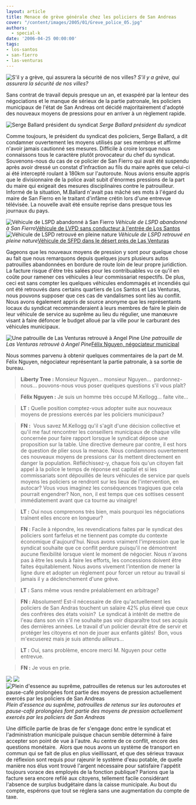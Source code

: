 ```yaml
---
layout: article
title: Menace de grève générale chez les policiers de San Andreas
cover: "/content/images/2005/01/Greve_police_05.jpg"
authors:
  - special-k
date: '2006-04-25 00:00:00'
tags:
- los-santos
- san-fierro
- las-venturas
---
```


![S'il y a grève, qui assurera la sécurité de nos villes?](/content/images/2005/01/Greve_police_safetown.jpg)
_S'il y a grève, qui assurera la sécurité de nos villes?_

Sans contrat de travail depuis presque un an, et exaspéré par la lenteur des négociations et le manque de sérieux de la partie patronale, les policiers municipaux de l'état de San Andreas ont décidé majoritairement d'adopté des nouveaux moyens de pressions pour en arriver à un règlement rapide.

![Serge Ballard président du syndicat](/content/images/2005/01/Greve_police_Agent_Ballard.jpg)
_Serge Ballard président du syndicat_

Comme toujours, le président du syndicat des policiers, Serge Ballard, a dit condamner ouvertement les moyens utilisés par ses membres et affirme n'avoir jamais cautionné ses mesures. Difficile à croire lorsque nous connaissons tous le caractère plutôt provocateur du chef du syndicat. Souvenons-nous du cas de ce policier de San Fierro qui avait été suspendu après avoir dressé un constat d'infraction au fils du maire après que celui-ci ai été intercepté roulant à 180km sur l'autoroute. Nous avions ensuite appris que le divisionnaire de la police avait subit d'énormes pressions de la part du maire qui exigeait des mesures disciplinaires contre le patrouilleur. Informé de la situation, M.Ballard n'avait pas mâché ses mots à l'égard du maire de San Fierro en le traitant d'infâme crétin lors d'une entrevue télévisée. La nouvelle avait été ensuite reprise dans presque tous les journaux du pays.

![Véhicule de LSPD abandonné à San Fierro](/content/images/2005/01/Greve_police_02.jpg)
_Véhicule de LSPD abandonné à San Fierro_[Véhicule de LVPD sans conducteur à l'entrée de Los Santos](/content/images/2005/01/Greve_police_03.jpg)
![Véhicule de LSPD retrouvé en pleine nature](/content/images/2005/01/Greve_police_01.jpg)
_Véhicule de LSPD retrouvé en pleine nature_[Véhicule de SFPD dans le désert près de Las Venturas](/content/images/2005/01/Greve_police_06.jpg)

Gageons que les nouveaux moyens de pression y sont pour quelque chose au fait que nous remarquons depuis quelques jours plusieurs autos patrouilles abandonnées en bordure de route loin de leur propre juridiction. La facture risque d'être très salées pour les contribuables vu ce qu'il en coûte pour ramener ces véhicules à leur commissariat respectifs. De plus, ceci est sans compter les quelques véhicules endommagés et incendiés qui ont été retrouvés dans certains quartiers de Los Santos et Las Venturas, nous pouvons supposer que ces cas de vandalismes sont liés au conflit. Nous avons également appris de source anonyme que les représentants locaux du syndicat recommanderaient à leurs membres de faire le plein de leur véhicule de service au suprême au lieu du régulier, une manœuvre visant à faire défoncer le budget alloué par la ville pour le carburant des véhicules municipaux.

![Une patrouille de Las Venturas retrouvé à Angel Pine](/content/images/2005/01/Greve_police_04.jpg)
_Une patrouille de Las Venturas retrouvé à Angel Pine_[Félix Nguyen, négociateur municipal](/content/images/2005/01/Greve_police_Nguyen.jpg)

Nous sommes parvenu à obtenir quelques commentaires de la part de M. Félix Nguyen, négociateur représentant la partie patronale, à sa sortie de bureau.

> **Liberty Tree :** Monsieur Nguyen... monsieur Nguyen...&nbsp; pardonnez-nous... pouvons-nous vous poser quelques questions s'il vous plaît?

> **Félix Nguyen :** Je suis un homme très occupé M.Kellogg... faite vite...

> **LT :** Quelle position comptez-vous adopter suite aux nouveaux moyens de pressions exercés par les policiers municipaux?

> **FN :** &nbsp;Vous savez M.Kellogg qu'il s'agit d'une décision collective et qu'il me faut rencontrer les conseillers municipaux de chaque ville concernée pour faire rapport lorsque le syndicat dépose une proposition sur la table. Une directive demeure par contre, il est hors de question de plier sous la menace. Nous condamnons ouvertement ces nouveaux moyens de pressions car ils mettent directement en danger la population. Réfléchissez-y, chaque fois qu'un citoyen fait appel à la police le temps de réponse est capital et si les commissariats sont dépouillés de leurs véhicules de service par quels moyens les policiers se rendront sur les lieux de l'intervention, en autocar? Vous vous imaginez les conséquences tragiques que cela pourrait engendrer? Non, non, il est temps que ces sottises cessent immédiatement avant que ca tourne au vinaigre!

> **LT :** Oui nous comprenons très bien, mais pourquoi les négociations traînent elles encore en longueur?

> **FN :** Facile à répondre, les revendications faites par le syndicat des policiers sont farfelus et ne tiennent pas compte du contexte économique d'aujourd'hui. Nous avons vraiment l'impression que le syndicat souhaite que ce conflit perdure puisqu'il ne démontrent aucune flexibilité lorsque vient le moment de négocier. Nous n'avons pas à être les seuls à faire les efforts, les concessions doivent être faites équitablement. Nous avons vivement l'intention de mener la ligne dure et adopter un règlement pour forcer un retour au travail si jamais il y a déclenchement d'une grève.

> **LT :** Sans même vous rendre préalablement en arbitrage?

> **FN :** Absolument! Est-il nécessaire de dire qu'actuellement les policiers de San Andras touchent un salaire 42% plus élevé que ceux des confrères des états voisin?&nbsp; Le syndicat à intérêt de mettre de l'eau dans son vin s'il ne souhaite pas voir disparaître tout ses acquis des dernières années. Le travail d'un policier devrait être de servir et protéger les citoyens et non de jouer aux enfants gâtés!&nbsp; Bon, vous m'excuserez mais je suis attendu ailleurs...

> **LT :** Oui, sans problème, encore merci M. Nguyen pour cette entrevue.

> **FN :** Je vous en prie.

![](/content/images/2005/01/Greve_police_essence.jpg)
![](/content/images/2005/01/Greve_police_retenus.jpg)
![Plein d'essence au suprême, patrouilles de retenus sur les autoroutes et pause-café prolongées font partie des moyens de pression actuellement exercés par les policiers de San Andreas](/content/images/2005/01/Greve_police_snack.jpg)
_Plein d'essence au suprême, patrouilles de retenus sur les autoroutes et pause-café prolongées font partie des moyens de pression actuellement exercés par les policiers de San Andreas_

Une difficile partie de bras de fer s'engage donc entre le syndicat et l'administration municipale puisque chacun semble déterminé à faire accepter son point de vue à l'autre. Au centre de ce conflit, encore des questions monétaire.&nbsp; Alors que nous avons un système de transport en commun qui se fait de plus en plus vieillissant, et que des sérieux travaux de réflexion sont requis pour rajeunir le système d'eau potable, de quelle manière nos élus vont trouvé l'argent nécessaire pour satisfaire l'appétit toujours vorace des employés de la fonction publique? Parions que la facture sera encore refilé aux citoyens, tellement facile considérant l'absence de surplus budgétaire dans la caisse municipale. Au bout du compte, espérons que tout se réglera sans une augmentation du compte de taxe.